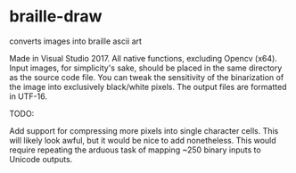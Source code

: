 # braille-draw
converts images into braille ascii art

Made in Visual Studio 2017.
All native functions, excluding Opencv (x64).
Input images, for simplicity's sake, should be placed in the same directory as the source code file.
You can tweak the sensitivity of the binarization of the image into exclusively black/white pixels.
The output files are formatted in UTF-16.

TODO:

Add support for compressing more pixels into single character cells. This will likely look awful, but it would be nice
to add nonetheless. This would require repeating the arduous task of mapping ~250 binary inputs to Unicode outputs.
